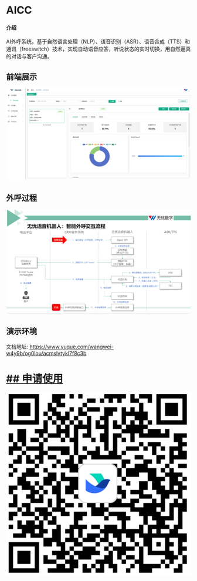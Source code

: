 # **AICC**

#### 介绍
AI外呼系统，基于自然语言处理（NLP）、语音识别（ASR）、语音合成（TTS）和通讯（freeswitch）技术，实现自动语音应答，听说状态的实时切换，用自然逼真的对话与客户沟通。

## 前端展示
![img_1.png](img_1.png)

## 外呼过程
![img_2.png](img_2.png)

## 演示环境
文档地址:  https://www.yuque.com/wangwei-w4y9b/og0lou/acmslvtykl7f8c3b



# [## **申请使用**](https://wenjuan.feishu.cn/m?t=scY1j6qRoQZi-tqed)

![img.png](img.png)